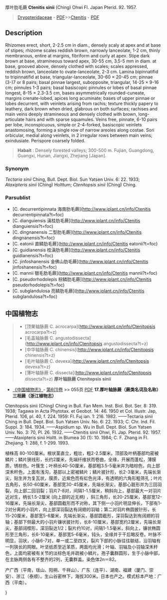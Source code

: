 厚叶肋毛蕨 **Ctenitis sinii** (Ching) Ohwi Fl. Japan Pterid. 92. 1957.

> [Dryopteridaceae](http://www.iplant.cn/info/Dryopteridaceae?t=foc) - [PDF](http://www.iplant.cn/foc/pdf/Dryopteridaceae.pdf)>>[Ctenitis](http://www.iplant.cn/info/Ctenitis?t=foc) - [PDF](http://www.iplant.cn/foc/pdf/Ctenitis.pdf)

## Description

Rhizomes erect, short, 2-2.5 cm in diam., densely scaly at apex and at base of stipes; rhizome scales reddish brown, narrowly lanceolate, 1-2 cm, thinly membranous, entire at margins, fibriform and curly at apex. Stipe dark brown at base, stramineous toward apex, 30-55 cm, 3.5-5 mm in diam. at base, grooved above, densely clothed with scales; scales appressed, reddish brown, lanceolate to ovate-lanceolate, 2-3 cm. Lamina bipinnatifid to tripinnatifid at base, triangular-lanceolate, 30-60 × 20-45 cm; pinnae (3-)7 or 8 pairs; basal pinnae largest, subopposite, triangular, 14-25 × 9-16 cm; pinnules 1-3 pairs; basal basiscopic pinnules or lobes of basal pinnae longest, 8-15 × 2.3-3.5 cm, bases asymmetrically rounded-cuneate, margins crenate-lobed, apices long acuminate; bases of upper pinnae or lobes decurrent, with veinlets arising from rachis; texture thickly papery to leathery, dark brown when dried, glabrous on both surfaces; rachises and main veins deeply stramineous and densely clothed with brown, long-articulate hairs and with sparse squamules. Veins free, pinnate, 6-10 pairs per lobe, inconspicuous, simple or 2-4-forked, basiscopic veinlets anastomosing, forming a single row of narrow areoles along costae. Sori orbicular, medial along veinlets, in 2 irregular rows between main veins; exindusiate. Perispore coarsely folded.
> **Habait** : 
> Densely forested valleys; 300-500 m. Fujian, Guangdong, Guangxi, Hunan, Jiangxi, Zhejiang [Japan].

### Synonym
*Tectaria sinii* Ching, Bull. Dept. Biol. Sun Yatsen Univ. 6: 22. 1933; *Ataxipteris sinii* (Ching) Holttum; *Ctenitopsis sinii* (Ching) Ching.

### Parsublist

* [C.  decurrentipinnata  海南肋毛蕨](http://www.iplant.cn/info/Ctenitis decurrentipinnata?t=foc)
* [C.  dianguiensis  滇桂肋毛蕨](http://www.iplant.cn/info/Ctenitis dianguiensis?t=foc)
* [C.  dingnanensis  二型肋毛蕨](http://www.iplant.cn/info/Ctenitis dingnanensis?t=foc)
* [C.  eatonii  直鳞肋毛蕨](http://www.iplant.cn/info/Ctenitis eatonii?t=foc)
* [C.  guidianensis  桂滇肋毛蕨](http://www.iplant.cn/info/Ctenitis guidianensis?t=foc)
* [C.  jinfoshanensis  金佛山肋毛蕨](http://www.iplant.cn/info/Ctenitis jinfoshanensis?t=foc)
* [C.  mannii  银毛肋毛蕨](http://www.iplant.cn/info/Ctenitis mannii?t=foc)
* [C.  pseudorhodolepis  棕鳞肋毛蕨](http://www.iplant.cn/info/Ctenitis pseudorhodolepis?t=foc)
* [C.  subglandulosa  亮鳞肋毛蕨](http://www.iplant.cn/info/Ctenitis subglandulosa?t=foc)
## 中国植物志

> * [顶果轴脉蕨  C.  acrocarpa](http://www.iplant.cn/info/Ctenitopsis acrocarpa?t=z)
> * [毛盖轴脉蕨  C.  angustodissecta](http://www.iplant.cn/info/Ctenitopsis angustodissecta?t=z)
> * [中华轴脉蕨  C.  chinensis](http://www.iplant.cn/info/Ctenitopsis chinensis?t=z)
> * [毛叶轴脉蕨  C.  devexa](http://www.iplant.cn/info/Ctenitopsis devexa?t=z)
> * [薄叶轴脉蕨  C.  dissecta](http://www.iplant.cn/info/Ctenitopsis dissecta?t=z)
**厚叶轴脉蕨 Ctenitopsis sinii**

* [《中国植物志》](http://www.iplant.cn/frps)- [第6(1)卷](http://www.iplant.cn/frps/vol/6(1)) >> 055页 [PDF](http://www.iplant.cn/frps/pdf/6(1)/055.PDF)
**17.厚叶轴脉蕨（蕨类名词及名称）三相蕨（浙江植物志）**

Ctenitopsis sinii (Ching) Ching in Bull. Fan Mem. Inst. Biol. Bot. Ser. 8: 319. 1938; Tagawa in Acta Phytotax. et Geobot. 14: 46. 1950 et Col. Illustr. Jap, Pterid. 106, pl. 40, f. 224. 1959: Fl. Fuj ian. 1: 216. 1982. ——Tectaria sinii Ching in Bull. Dept. Biol. Sun Yatsen Univ. No. 6: 22. 1933; C. Chr. Ind. Fil. Suppl. 3: 184. 1934. ——Aspidium sp. Wu in Bull. Dept. Biol. Sun Yatsen Univ. No. 3: 70, Pl. 26. 1932. ——Ctenitis sinii Ohwi, Fl. Jap. Pterid. 92. 1957. ——Ataxipteris sinii Holtt. in Blumea 30 (1): 10. 1984; C. F. Zhang in Fl. Zhejiang. 1: 288, f. 1-299. 1993.

植株高 80-100厘米。根状茎直立，粗壮，粗2-2.5厘米，顶部及叶柄基部均密被鳞片；鳞片狭线形，长约2厘米，先端纤维状而卷曲，全缘，开展而蓬松，薄膜质，锈棕色。叶簇生；叶柄长40-50厘米，基部粗3.5-5毫米并为暗棕色，向上部深禾秆色，上面有浅沟，基部以上密被鳞片；鳞片披针形，长2-3毫米，先端长渐尖，贴生并为复瓦状，膜质，近紫色而有虹色光泽，有透明的六角形粗筛孔；叶片五角形，长50-60厘米，基部宽30-45厘米，先端长渐尖，基部心脏形并为三回羽裂，向上部二回羽裂；羽片7-8对，间隔1-1.5厘米，稍斜向上，基部最大一对羽片近对生，柄长1.5-2厘米 (向上部的近无柄) ，斜三角形，长20-25厘米，基部宽12-16厘米，先端长渐尖，基部圆截形而不对称，其下侧一小羽片明显伸长，下部有1-2对分离的小羽片，向上部深羽裂达有阔翅的羽轴；第二对羽片椭圆披针形，长15-20厘米，基部宽5-6厘米，先端长渐尖，基部圆截形，深羽裂达到有阔翅的羽轴；基部下侧最大的小羽片镰状披针形，长8-10厘米，基部宽约2厘米，先端长渐尖，基部阔楔形，深羽裂达1/2；裂片约10对，间隔1-1.5毫米，斜向上，镰状椭圆形至三角形，长6-10毫米，基部宽5-6毫米，钝头，全缘并于干后略反卷。叶脉不明显，羽状，小脉6-7对，单一或二至四叉，裂片下部的小脉往往联结，沿羽轴有一列狭长的网眼。叶坚纸质至近革质，两面均光滑；叶轴、羽轴及小羽轴深禾秆色，上面均密被有关节的淡棕色毛并疏被小鳞片。孢子囊群圆形，生于小脉中部，在主脉两侧各有不整齐的2列，无囊群盖。染色体2n＝82。

产广西（平南，瑶山、阳朔、千祥山）、广东（连平）、湖南、福建（厦门、崇安）、浙江（泰顺）。生山谷密林下，海拔300米。日本也产之。模式标本产地：广西（平南）。

}